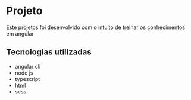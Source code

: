 # Projeto

Este projetos foi desenvolvido com o intuíto de treinar os conhecimentos em angular

## Tecnologias utilizadas
- angular cli
- node js
- typescript
- html
- scss
  
  


